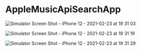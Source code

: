 # AppleMusicApiSearchApp

![Simulator Screen Shot - iPhone 12 - 2021-02-23 at 19 31 03](https://user-images.githubusercontent.com/33883027/108923509-59510100-760f-11eb-9d4b-e30469ffad90.png)

![Simulator Screen Shot - iPhone 12 - 2021-02-23 at 19 31 19](https://user-images.githubusercontent.com/33883027/108923531-64a42c80-760f-11eb-8fa4-72c24b9e95f6.png)

![Simulator Screen Shot - iPhone 12 - 2021-02-23 at 19 31 29](https://user-images.githubusercontent.com/33883027/108923549-6cfc6780-760f-11eb-853e-cfde522d3ea5.png)
